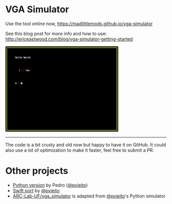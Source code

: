 # VGA Simulator

Use the tool online now, https://madlittlemods.github.io/vga-simulator

See this blog post for more info and how to use: http://ericeastwood.com/blog/vga-simulator-getting-started

<img src="./demo-output.png" width="353">

---

The code is a bit crusty and old now but happy to have it on GitHub. It could also use a lot of optimization to make it faster, feel free to submit a PR.

# Other projects

 - [Python version](https://gist.github.com/pvieito/8cdb54a9a03fd36e51c8df6e331a3006) by Pedro ([@pvieito](https://github.com/pvieito))
 - [Swift port](https://github.com/pvieito/VGASimulatorKit) by [@pvieito](https://github.com/pvieito)
 - [ARC-Lab-UF/vga_simulator](https://github.com/ARC-Lab-UF/vga-simulator) is adapted from [@pvieito](https://github.com/pvieito)'s Python simulator

